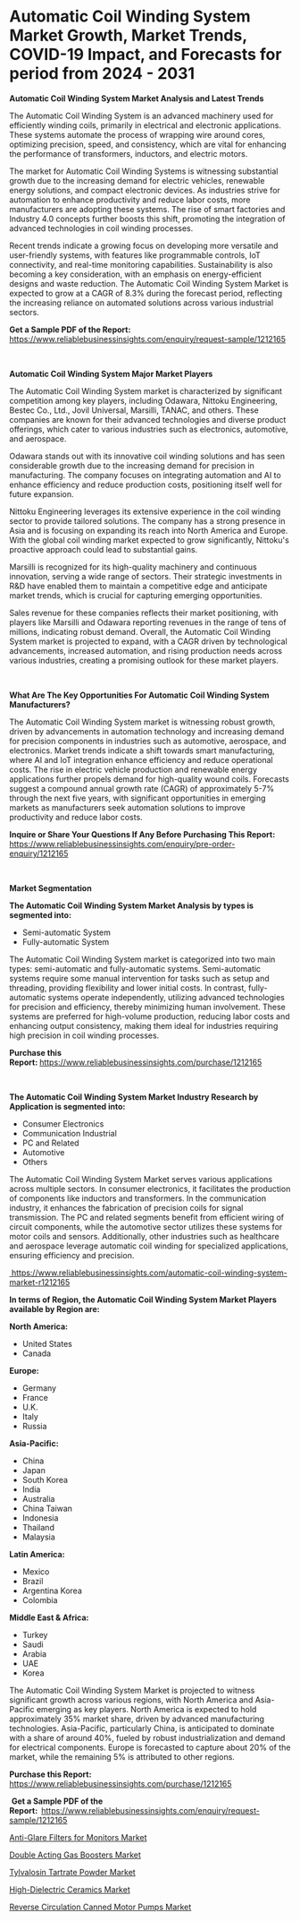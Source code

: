 <p><h1>Automatic Coil Winding System Market Growth, Market Trends, COVID-19 Impact, and Forecasts for period from 2024 - 2031</h1></p><p><strong>Automatic Coil Winding System Market Analysis and Latest Trends</strong></p>
<p><p>The Automatic Coil Winding System is an advanced machinery used for efficiently winding coils, primarily in electrical and electronic applications. These systems automate the process of wrapping wire around cores, optimizing precision, speed, and consistency, which are vital for enhancing the performance of transformers, inductors, and electric motors. </p><p>The market for Automatic Coil Winding Systems is witnessing substantial growth due to the increasing demand for electric vehicles, renewable energy solutions, and compact electronic devices. As industries strive for automation to enhance productivity and reduce labor costs, more manufacturers are adopting these systems. The rise of smart factories and Industry 4.0 concepts further boosts this shift, promoting the integration of advanced technologies in coil winding processes.</p><p>Recent trends indicate a growing focus on developing more versatile and user-friendly systems, with features like programmable controls, IoT connectivity, and real-time monitoring capabilities. Sustainability is also becoming a key consideration, with an emphasis on energy-efficient designs and waste reduction. The Automatic Coil Winding System Market is expected to grow at a CAGR of 8.3% during the forecast period, reflecting the increasing reliance on automated solutions across various industrial sectors.</p></p>
<p><strong>Get a Sample PDF of the Report:&nbsp;</strong> <a href="https://www.reliablebusinessinsights.com/enquiry/request-sample/1212165?utm_campaign=96&utm_medium=2&utm_source=Github&utm_content=ia&utm_term=12102024&utm_id=automatic-coil-winding-system">https://www.reliablebusinessinsights.com/enquiry/request-sample/1212165</a></p>
<p>&nbsp;</p>
<p><strong>Automatic Coil Winding System Major Market Players</strong></p>
<p><p>The Automatic Coil Winding System market is characterized by significant competition among key players, including Odawara, Nittoku Engineering, Bestec Co., Ltd., Jovil Universal, Marsilli, TANAC, and others. These companies are known for their advanced technologies and diverse product offerings, which cater to various industries such as electronics, automotive, and aerospace.</p><p>Odawara stands out with its innovative coil winding solutions and has seen considerable growth due to the increasing demand for precision in manufacturing. The company focuses on integrating automation and AI to enhance efficiency and reduce production costs, positioning itself well for future expansion.</p><p>Nittoku Engineering leverages its extensive experience in the coil winding sector to provide tailored solutions. The company has a strong presence in Asia and is focusing on expanding its reach into North America and Europe. With the global coil winding market expected to grow significantly, Nittoku's proactive approach could lead to substantial gains.</p><p>Marsilli is recognized for its high-quality machinery and continuous innovation, serving a wide range of sectors. Their strategic investments in R&D have enabled them to maintain a competitive edge and anticipate market trends, which is crucial for capturing emerging opportunities.</p><p>Sales revenue for these companies reflects their market positioning, with players like Marsilli and Odawara reporting revenues in the range of tens of millions, indicating robust demand. Overall, the Automatic Coil Winding System market is projected to expand, with a CAGR driven by technological advancements, increased automation, and rising production needs across various industries, creating a promising outlook for these market players.</p></p>
<p>&nbsp;</p>
<p><strong>What Are The Key Opportunities For Automatic Coil Winding System Manufacturers?</strong></p>
<p><p>The Automatic Coil Winding System market is witnessing robust growth, driven by advancements in automation technology and increasing demand for precision components in industries such as automotive, aerospace, and electronics. Market trends indicate a shift towards smart manufacturing, where AI and IoT integration enhance efficiency and reduce operational costs. The rise in electric vehicle production and renewable energy applications further propels demand for high-quality wound coils. Forecasts suggest a compound annual growth rate (CAGR) of approximately 5-7% through the next five years, with significant opportunities in emerging markets as manufacturers seek automation solutions to improve productivity and reduce labor costs.</p></p>
<p><strong>Inquire or Share Your Questions If Any Before Purchasing This Report:</strong> <a href="https://www.reliablebusinessinsights.com/enquiry/pre-order-enquiry/1212165?utm_campaign=96&utm_medium=2&utm_source=Github&utm_content=ia&utm_term=12102024&utm_id=automatic-coil-winding-system">https://www.reliablebusinessinsights.com/enquiry/pre-order-enquiry/1212165</a></p>
<p>&nbsp;</p>
<p><strong>Market Segmentation</strong></p>
<p><strong>The Automatic Coil Winding System Market Analysis by types is segmented into:</strong></p>
<p><ul><li>Semi-automatic System</li><li>Fully-automatic System</li></ul></p>
<p><p>The Automatic Coil Winding System market is categorized into two main types: semi-automatic and fully-automatic systems. Semi-automatic systems require some manual intervention for tasks such as setup and threading, providing flexibility and lower initial costs. In contrast, fully-automatic systems operate independently, utilizing advanced technologies for precision and efficiency, thereby minimizing human involvement. These systems are preferred for high-volume production, reducing labor costs and enhancing output consistency, making them ideal for industries requiring high precision in coil winding processes.</p></p>
<p><strong>Purchase this Report:&nbsp;</strong><a href="https://www.reliablebusinessinsights.com/purchase/1212165?utm_campaign=96&utm_medium=2&utm_source=Github&utm_content=ia&utm_term=12102024&utm_id=automatic-coil-winding-system">https://www.reliablebusinessinsights.com/purchase/1212165</a></p>
<p>&nbsp;</p>
<p><strong>The Automatic Coil Winding System Market Industry Research by Application is segmented into:</strong></p>
<p><ul><li>Consumer Electronics</li><li>Communication Industrial</li><li>PC and Related</li><li>Automotive</li><li>Others</li></ul></p>
<p><p>The Automatic Coil Winding System Market serves various applications across multiple sectors. In consumer electronics, it facilitates the production of components like inductors and transformers. In the communication industry, it enhances the fabrication of precision coils for signal transmission. The PC and related segments benefit from efficient wiring of circuit components, while the automotive sector utilizes these systems for motor coils and sensors. Additionally, other industries such as healthcare and aerospace leverage automatic coil winding for specialized applications, ensuring efficiency and precision.</p></p>
<p><a href="https://www.reliablebusinessinsights.com/automatic-coil-winding-system-market-r1212165?utm_campaign=96&utm_medium=2&utm_source=Github&utm_content=ia&utm_term=12102024&utm_id=automatic-coil-winding-system">&nbsp;https://www.reliablebusinessinsights.com/automatic-coil-winding-system-market-r1212165</a></p>
<p><strong>In terms of Region, the Automatic Coil Winding System Market Players available by Region are:</strong></p>
<p>
    <p> <strong> North America: </strong>
        <ul>
            <li>United States</li>
            <li>Canada</li>
        </ul>
        </p> 
    <p> <strong> Europe: </strong>
        <ul>
            <li>Germany</li>
            <li>France</li>
            <li>U.K.</li>
            <li>Italy</li>
            <li>Russia</li>
        </ul>
        </p> 
    <p> <strong> Asia-Pacific: </strong>
        <ul>
            <li>China</li>
            <li>Japan</li>
            <li>South Korea</li>
            <li>India</li>
            <li>Australia</li>
            <li>China Taiwan</li>
            <li>Indonesia</li>
            <li>Thailand</li>
            <li>Malaysia</li>
        </ul>
        </p> 
    <p> <strong> Latin America: </strong>
        <ul>
            <li>Mexico</li>
            <li>Brazil</li>
            <li>Argentina Korea</li>
            <li>Colombia</li>
        </ul>
        </p> 
    <p> <strong> Middle East & Africa: </strong>
        <ul>
            <li>Turkey</li>
            <li>Saudi</li>
            <li>Arabia</li>
            <li>UAE</li>
            <li>Korea</li>
        </ul>
    </p>
    </p>
<p><p>The Automatic Coil Winding System Market is projected to witness significant growth across various regions, with North America and Asia-Pacific emerging as key players. North America is expected to hold approximately 35% market share, driven by advanced manufacturing technologies. Asia-Pacific, particularly China, is anticipated to dominate with a share of around 40%, fueled by robust industrialization and demand for electrical components. Europe is forecasted to capture about 20% of the market, while the remaining 5% is attributed to other regions.</p></p>
<p><strong>Purchase this Report: </strong><a href="https://www.reliablebusinessinsights.com/purchase/1212165?utm_campaign=96&utm_medium=2&utm_source=Github&utm_content=ia&utm_term=12102024&utm_id=automatic-coil-winding-system">https://www.reliablebusinessinsights.com/purchase/1212165</a></p>
<p>&nbsp;<strong>Get a Sample PDF of the Report:&nbsp;&nbsp;</strong><a href="https://www.reliablebusinessinsights.com/enquiry/request-sample/1212165?utm_campaign=96&utm_medium=2&utm_source=Github&utm_content=ia&utm_term=12102024&utm_id=automatic-coil-winding-system">https://www.reliablebusinessinsights.com/enquiry/request-sample/1212165</a></p>
<p><strong></strong></p>
<p><p><a href="https://github.com/MegiMusaj575/Market-Research-Report-List-1/blob/main/anti-glare-filters-for-monitors-market.md?utm_campaign=96&utm_medium=2&utm_source=Github&utm_content=ia&utm_term=12102024&utm_id=automatic-coil-winding-system">Anti-Glare Filters for Monitors Market</a></p><p><a href="https://www.linkedin.com/pulse/global-double-acting-gas-boosters-market-projected-grow-cagr-138-qjz7e?utm_campaign=96&utm_medium=2&utm_source=Github&utm_content=ia&utm_term=12102024&utm_id=automatic-coil-winding-system">Double Acting Gas Boosters Market</a></p><p><a href="https://github.com/tomasa8xtkvotaw/Market-Research-Report-List-1/blob/main/tylvalosin-tartrate-powder-market.md?utm_campaign=96&utm_medium=2&utm_source=Github&utm_content=ia&utm_term=12102024&utm_id=automatic-coil-winding-system">Tylvalosin Tartrate Powder Market</a></p><p><a href="https://www.linkedin.com/pulse/navigating-global-high-dielectric-ceramics-market-landscape-trends-zo3yf?utm_campaign=96&utm_medium=2&utm_source=Github&utm_content=ia&utm_term=12102024&utm_id=automatic-coil-winding-system">High-Dielectric Ceramics Market</a></p><p><a href="https://www.linkedin.com/pulse/deep-dive-reverse-circulation-canned-motor-pumps-market-itstrends-wvc7e?utm_campaign=96&utm_medium=2&utm_source=Github&utm_content=ia&utm_term=12102024&utm_id=automatic-coil-winding-system">Reverse Circulation Canned Motor Pumps Market</a></p></p>